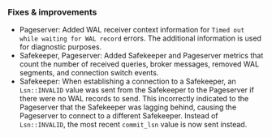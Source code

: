 ### Fixes & improvements

- Pageserver: Added WAL receiver context information for `Timed out while waiting for WAL record` errors. The additional information is used for diagnostic purposes.
- Safekeeper, Pageserver: Added Safekeeper and Pageserver metrics that count the number of received queries, broker messages, removed WAL segments, and connection switch events.
- Safekeeper: When establishing a connection to a Safekeeper, an `Lsn::INVALID` value was sent from the Safekeeper to the Pageserver if there were no WAL records to send. This incorrectly indicated to the Pageserver that the Safekeeper was lagging behind, causing the Pageserver to connect to a different Safekeeper. Instead of `Lsn::INVALID`, the most recent `commit_lsn` value is now sent instead.
